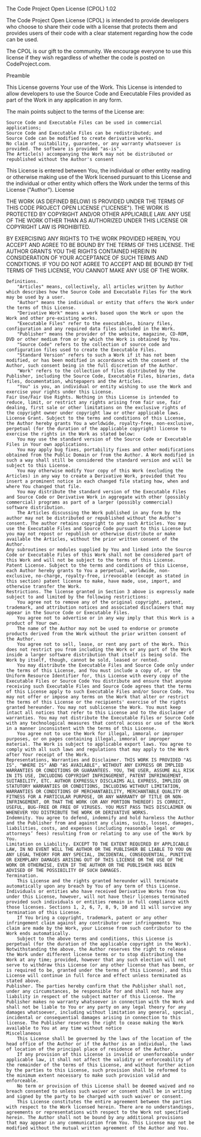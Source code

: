 The Code Project Open License (CPOL) 1.02

The Code Project Open License (CPOL) is intended to provide developers who choose to share their code with a license that protects them and provides users of their code with a clear statement regarding how the code can be used.

The CPOL is our gift to the community. We encourage everyone to use this license if they wish regardless of whether the code is posted on CodeProject.com.

Preamble

This License governs Your use of the Work. This License is intended to allow developers to use the Source Code and Executable Files provided as part of the Work in any application in any form.

The main points subject to the terms of the License are:

    Source Code and Executable Files can be used in commercial applications;
    Source Code and Executable Files can be redistributed; and
    Source Code can be modified to create derivative works.
    No claim of suitability, guarantee, or any warranty whatsoever is provided. The software is provided "as-is".
    The Article(s) accompanying the Work may not be distributed or republished without the Author's consent

This License is entered between You, the individual or other entity reading or otherwise making use of the Work licensed pursuant to this License and the individual or other entity which offers the Work under the terms of this License ("Author").
License

THE WORK (AS DEFINED BELOW) IS PROVIDED UNDER THE TERMS OF THIS CODE PROJECT OPEN LICENSE ("LICENSE"). THE WORK IS PROTECTED BY COPYRIGHT AND/OR OTHER APPLICABLE LAW. ANY USE OF THE WORK OTHER THAN AS AUTHORIZED UNDER THIS LICENSE OR COPYRIGHT LAW IS PROHIBITED.

BY EXERCISING ANY RIGHTS TO THE WORK PROVIDED HEREIN, YOU ACCEPT AND AGREE TO BE BOUND BY THE TERMS OF THIS LICENSE. THE AUTHOR GRANTS YOU THE RIGHTS CONTAINED HEREIN IN CONSIDERATION OF YOUR ACCEPTANCE OF SUCH TERMS AND CONDITIONS. IF YOU DO NOT AGREE TO ACCEPT AND BE BOUND BY THE TERMS OF THIS LICENSE, YOU CANNOT MAKE ANY USE OF THE WORK.

    Definitions.
        "Articles" means, collectively, all articles written by Author which describes how the Source Code and Executable Files for the Work may be used by a user.
        "Author" means the individual or entity that offers the Work under the terms of this License.
        "Derivative Work" means a work based upon the Work or upon the Work and other pre-existing works.
        "Executable Files" refer to the executables, binary files, configuration and any required data files included in the Work.
        "Publisher" means the provider of the website, magazine, CD-ROM, DVD or other medium from or by which the Work is obtained by You.
        "Source Code" refers to the collection of source code and configuration files used to create the Executable Files.
        "Standard Version" refers to such a Work if it has not been modified, or has been modified in accordance with the consent of the Author, such consent being in the full discretion of the Author.
        "Work" refers to the collection of files distributed by the Publisher, including the Source Code, Executable Files, binaries, data files, documentation, whitepapers and the Articles.
        "You" is you, an individual or entity wishing to use the Work and exercise your rights under this License.
    Fair Use/Fair Use Rights. Nothing in this License is intended to reduce, limit, or restrict any rights arising from fair use, fair dealing, first sale or other limitations on the exclusive rights of the copyright owner under copyright law or other applicable laws.
    License Grant. Subject to the terms and conditions of this License, the Author hereby grants You a worldwide, royalty-free, non-exclusive, perpetual (for the duration of the applicable copyright) license to exercise the rights in the Work as stated below:
        You may use the standard version of the Source Code or Executable Files in Your own applications.
        You may apply bug fixes, portability fixes and other modifications obtained from the Public Domain or from the Author. A Work modified in such a way shall still be considered the standard version and will be subject to this License.
        You may otherwise modify Your copy of this Work (excluding the Articles) in any way to create a Derivative Work, provided that You insert a prominent notice in each changed file stating how, when and where You changed that file.
        You may distribute the standard version of the Executable Files and Source Code or Derivative Work in aggregate with other (possibly commercial) programs as part of a larger (possibly commercial) software distribution.
        The Articles discussing the Work published in any form by the author may not be distributed or republished without the Author's consent. The author retains copyright to any such Articles. You may use the Executable Files and Source Code pursuant to this License but you may not repost or republish or otherwise distribute or make available the Articles, without the prior written consent of the Author.
    Any subroutines or modules supplied by You and linked into the Source Code or Executable Files of this Work shall not be considered part of this Work and will not be subject to the terms of this License.
    Patent License. Subject to the terms and conditions of this License, each Author hereby grants to You a perpetual, worldwide, non-exclusive, no-charge, royalty-free, irrevocable (except as stated in this section) patent license to make, have made, use, import, and otherwise transfer the Work.
    Restrictions. The license granted in Section 3 above is expressly made subject to and limited by the following restrictions:
        You agree not to remove any of the original copyright, patent, trademark, and attribution notices and associated disclaimers that may appear in the Source Code or Executable Files.
        You agree not to advertise or in any way imply that this Work is a product of Your own.
        The name of the Author may not be used to endorse or promote products derived from the Work without the prior written consent of the Author.
        You agree not to sell, lease, or rent any part of the Work. This does not restrict you from including the Work or any part of the Work inside a larger software distribution that itself is being sold. The Work by itself, though, cannot be sold, leased or rented.
        You may distribute the Executable Files and Source Code only under the terms of this License, and You must include a copy of, or the Uniform Resource Identifier for, this License with every copy of the Executable Files or Source Code You distribute and ensure that anyone receiving such Executable Files and Source Code agrees that the terms of this License apply to such Executable Files and/or Source Code. You may not offer or impose any terms on the Work that alter or restrict the terms of this License or the recipients' exercise of the rights granted hereunder. You may not sublicense the Work. You must keep intact all notices that refer to this License and to the disclaimer of warranties. You may not distribute the Executable Files or Source Code with any technological measures that control access or use of the Work in a manner inconsistent with the terms of this License.
        You agree not to use the Work for illegal, immoral or improper purposes, or on pages containing illegal, immoral or improper material. The Work is subject to applicable export laws. You agree to comply with all such laws and regulations that may apply to the Work after Your receipt of the Work.
    Representations, Warranties and Disclaimer. THIS WORK IS PROVIDED "AS IS", "WHERE IS" AND "AS AVAILABLE", WITHOUT ANY EXPRESS OR IMPLIED WARRANTIES OR CONDITIONS OR GUARANTEES. YOU, THE USER, ASSUME ALL RISK IN ITS USE, INCLUDING COPYRIGHT INFRINGEMENT, PATENT INFRINGEMENT, SUITABILITY, ETC. AUTHOR EXPRESSLY DISCLAIMS ALL EXPRESS, IMPLIED OR STATUTORY WARRANTIES OR CONDITIONS, INCLUDING WITHOUT LIMITATION, WARRANTIES OR CONDITIONS OF MERCHANTABILITY, MERCHANTABLE QUALITY OR FITNESS FOR A PARTICULAR PURPOSE, OR ANY WARRANTY OF TITLE OR NON-INFRINGEMENT, OR THAT THE WORK (OR ANY PORTION THEREOF) IS CORRECT, USEFUL, BUG-FREE OR FREE OF VIRUSES. YOU MUST PASS THIS DISCLAIMER ON WHENEVER YOU DISTRIBUTE THE WORK OR DERIVATIVE WORKS.
    Indemnity. You agree to defend, indemnify and hold harmless the Author and the Publisher from and against any claims, suits, losses, damages, liabilities, costs, and expenses (including reasonable legal or attorneys’ fees) resulting from or relating to any use of the Work by You.
    Limitation on Liability. EXCEPT TO THE EXTENT REQUIRED BY APPLICABLE LAW, IN NO EVENT WILL THE AUTHOR OR THE PUBLISHER BE LIABLE TO YOU ON ANY LEGAL THEORY FOR ANY SPECIAL, INCIDENTAL, CONSEQUENTIAL, PUNITIVE OR EXEMPLARY DAMAGES ARISING OUT OF THIS LICENSE OR THE USE OF THE WORK OR OTHERWISE, EVEN IF THE AUTHOR OR THE PUBLISHER HAS BEEN ADVISED OF THE POSSIBILITY OF SUCH DAMAGES.
    Termination.
        This License and the rights granted hereunder will terminate automatically upon any breach by You of any term of this License. Individuals or entities who have received Derivative Works from You under this License, however, will not have their licenses terminated provided such individuals or entities remain in full compliance with those licenses. Sections 1, 2, 6, 7, 8, 9, 10 and 11 will survive any termination of this License.
        If You bring a copyright, trademark, patent or any other infringement claim against any contributor over infringements You claim are made by the Work, your License from such contributor to the Work ends automatically.
        Subject to the above terms and conditions, this License is perpetual (for the duration of the applicable copyright in the Work). Notwithstanding the above, the Author reserves the right to release the Work under different license terms or to stop distributing the Work at any time; provided, however that any such election will not serve to withdraw this License (or any other license that has been, or is required to be, granted under the terms of this License), and this License will continue in full force and effect unless terminated as stated above.
    Publisher. The parties hereby confirm that the Publisher shall not, under any circumstances, be responsible for and shall not have any liability in respect of the subject matter of this License. The Publisher makes no warranty whatsoever in connection with the Work and shall not be liable to You or any party on any legal theory for any damages whatsoever, including without limitation any general, special, incidental or consequential damages arising in connection to this license. The Publisher reserves the right to cease making the Work available to You at any time without notice
    Miscellaneous
        This License shall be governed by the laws of the location of the head office of the Author or if the Author is an individual, the laws of location of the principal place of residence of the Author.
        If any provision of this License is invalid or unenforceable under applicable law, it shall not affect the validity or enforceability of the remainder of the terms of this License, and without further action by the parties to this License, such provision shall be reformed to the minimum extent necessary to make such provision valid and enforceable.
        No term or provision of this License shall be deemed waived and no breach consented to unless such waiver or consent shall be in writing and signed by the party to be charged with such waiver or consent.
        This License constitutes the entire agreement between the parties with respect to the Work licensed herein. There are no understandings, agreements or representations with respect to the Work not specified herein. The Author shall not be bound by any additional provisions that may appear in any communication from You. This License may not be modified without the mutual written agreement of the Author and You.

